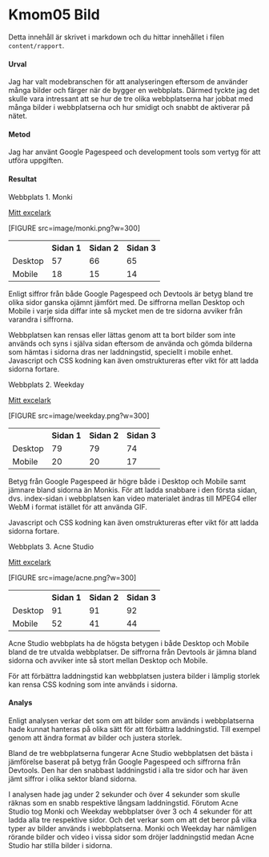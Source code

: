 ---
---
Kmom05 Bild
=========================

Detta innehåll är skrivet i markdown och du hittar innehållet i filen `content/rapport`.

#### Urval

Jag har valt modebranschen för att analyseringen eftersom de använder många bilder och färger när de bygger en webbplats. Därmed tyckte jag det skulle vara intressant att se hur de tre olika webbplatserna har jobbat med många bilder i webbplatserna och hur smidigt och snabbt de aktiverar på nätet.


#### Metod

Jag har använt Google Pagespeed och development tools som vertyg för att utföra uppgiften.

#### Resultat

Webbplats 1. Monki

[Mitt excelark](https://docs.google.com/spreadsheets/d/1FSi4eiJ0J0LnicvbSRCvPn98xbbo6dNwTtii6nbKO7s/edit#gid=493389505)

[FIGURE src=image/monki.png?w=300]

<table>
<tr>
<th></th>
<th>Sidan 1</th>
<th>Sidan 2</th>
<th>Sidan 3</th>
</tr>

<tr>
<td>Desktop</td>
<td>57</td>
<td>66</td>
<td>65</td>
</tr>

<tr>
<td>Mobile</td>
<td>18</td>
<td>15</td>
<td>14</td>
</tr>
</table>

Enligt siffror från både Google Pagespeed och Devtools är betyg bland tre olika sidor ganska ojämnt jämfört med.
De siffrorna mellan Desktop och Mobile i varje sida diffar inte så mycket men de tre sidorna avviker från varandra i siffrorna.

Webbplatsen kan rensas eller lättas genom att ta bort bilder som inte används och syns i själva sidan eftersom de använda och gömda bilderna som hämtas i sidorna dras ner laddningstid, speciellt i mobile enhet. Javascript och CSS kodning kan även omstruktureras efter vikt för att ladda sidorna fortare.


Webbplats 2. Weekday

[Mitt excelark](https://docs.google.com/spreadsheets/d/1FSi4eiJ0J0LnicvbSRCvPn98xbbo6dNwTtii6nbKO7s/edit#gid=1589358778)

[FIGURE src=image/weekday.png?w=300]


<table>
<tr>
<th></th>
<th>Sidan 1</th>
<th>Sidan 2</th>
<th>Sidan 3</th>
</tr>

<tr>
<td>Desktop</td>
<td>79</td>
<td>79</td>
<td>74</td>
</tr>

<tr>
<td>Mobile</td>
<td>20</td>
<td>20</td>
<td>17</td>
</tr>
</table>

Betyg från Google Pagespeed är högre både i Desktop och Mobile samt jämnare bland sidorna än Monkis.
För att ladda snabbare i den första sidan, dvs. index-sidan i webbplatsen kan video materialet ändras till MPEG4 eller WebM i format istället för att använda GIF.

Javascript och CSS kodning kan även omstruktureras efter vikt för att ladda sidorna fortare.


Webbplats 3. Acne Studio

[Mitt excelark](https://docs.google.com/spreadsheets/d/1FSi4eiJ0J0LnicvbSRCvPn98xbbo6dNwTtii6nbKO7s/edit#gid=92129421)

[FIGURE src=image/acne.png?w=300]

<table>
<tr>
<th></th>
<th>Sidan 1</th>
<th>Sidan 2</th>
<th>Sidan 3</th>
</tr>

<tr>
<td>Desktop</td>
<td>91</td>
<td>91</td>
<td>92</td>
</tr>

<tr>
<td>Mobile</td>
<td>52</td>
<td>41</td>
<td>44</td>
</tr>
</table>


Acne Studio webbplats ha de högsta betygen i både Desktop och Mobile bland de tre utvalda webbplatser. De siffrorna från Devtools är jämna bland sidorna och avviker inte så stort mellan Desktop och Mobile.

För att förbättra laddningstid kan webbplatsen justera bilder i lämplig storlek kan rensa CSS kodning som inte används i sidorna.  


#### Analys

Enligt analysen verkar det som om att bilder som används i webbplatserna
hade kunnat hanteras på olika sätt för att förbättra laddningstid.
Till exempel genom att ändra format av bilder och justera storlek.

Bland de tre webbplatserna fungerar Acne Studio webbplatsen det bästa i jämförelse baserat på betyg från Google Pagespeed och siffrorna från Devtools. Den har den snabbast laddningstid i alla tre sidor och har även jämt siffror i olika sektor bland sidorna.

I analysen hade jag under 2 sekunder och över 4 sekunder som skulle räknas som en snabb respektive långsam laddningstid. Förutom Acne Studio tog Monki och Weekday webbplatser över 3 och 4 sekunder för att ladda alla tre respektive sidor. Och det verkar som om att det beror på vilka typer av bilder används i webbplatserna. Monki och Weekday har nämligen rörande bilder och video i vissa sidor som dröjer laddningstid medan Acne Studio har stilla bilder i sidorna.
